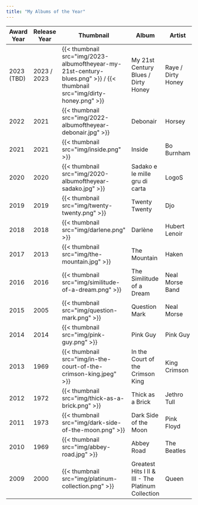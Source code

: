 ```yaml
---
title: "My Albums of the Year"
---
```


<!--
| YYYY | {{ /* < thumbnail src="img/" */>}} | album | artist | genre |
-->
| Award Year | Release Year | Thumbnail | Album | Artist | Genre |
| ---- | ---- |--------- | ----- | ------ | ----- |
| 2023 (TBD) | 2023 / 2023 | {{< thumbnail src="img/2023-albumoftheyear-my-21st-century-blues.png" >}} / {{< thumbnail src="img/dirty-honey.png" >}}| My 21st Century Blues / Dirty Honey | Raye / Dirty Honey| House, pop, blues, dancehall, trip hop / Hard rock, blues rock |
| 2022 | 2021 | {{< thumbnail src="img/2022-albumoftheyear-debonair.jpg" >}} | Debonair | Horsey | Eclectic Progressive Rock |
| 2021 | 2021 | {{< thumbnail src="img/inside.png" >}} | Inside | Bo Burnham | Comedy |
| 2020 | 2020 | {{< thumbnail src="img/2020-albumoftheyear-sadako.jpg" >}} | Sadako e le mille gru di carta | LogoS | Rock progresivo italiano |
| 2019 | 2019 | {{< thumbnail src="img/twenty-twenty.png" >}} | Twenty Twenty | Djo | Neo-psychedelic |
| 2018 | 2018 | {{< thumbnail src="img/darlene.png" >}} | Darlène | Hubert Lenoir | Pop Rock |
| 2017 | 2013 | {{< thumbnail src="img/the-mountain.jpg" >}} | The Mountain | Haken | Heavy Progressive Rock |
| 2016 | 2016 | {{< thumbnail src="img/similitude-of-a-dream.png" >}} | The Similitude of a Dream | Neal Morse Band | Symphonic Progressive Rock |
| 2015 | 2005 | {{< thumbnail src="img/question-mark.png" >}} | Question Mark | Neal Morse | Symphonic Progressive Rock |
| 2014 | 2014 | {{< thumbnail src="img/pink-guy.png" >}} | Pink Guy | Pink Guy | Rap / Comedy / Novelty |
| 2013 | 1969 | {{< thumbnail src="img/in-the-court-of-the-crimson-king.jpeg" >}} | In the Court of the Crimson King | King Crimson | Eclectic Progressive Rock |
| 2012 | 1972 | {{< thumbnail src="img/thick-as-a-brick.png" >}} | Thick as a Brick | Jethro Tull | Progressive Folk |
| 2011 | 1973 | {{< thumbnail src="img/dark-side-of-the-moon.png" >}} | Dark Side of the Moon | Pink Floyd | Psychedelic Space Rock |
| 2010 | 1969 | {{< thumbnail src="img/abbey-road.jpg" >}} | Abbey Road | The Beatles | Proto-progressive Rock |
| 2009 | 2000 | {{< thumbnail src="img/platinum-collection.png" >}} | Greatest Hits I II & III - The Platinum Collection | Queen | Pop Rock |

